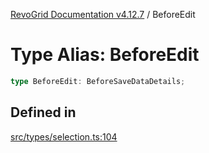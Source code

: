 [RevoGrid Documentation v4.12.7](README.md) / BeforeEdit

# Type Alias: BeforeEdit

```ts
type BeforeEdit: BeforeSaveDataDetails;
```

## Defined in

[src/types/selection.ts:104](https://github.com/revolist/revogrid/blob/435ff99a088c5c293d22eb08cc3e448f60f4eb56/src/types/selection.ts#L104)
